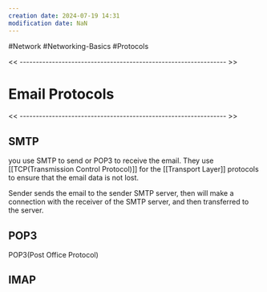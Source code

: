 ```yaml
---
creation date: 2024-07-19 14:31
modification date: NaN
---
```

#Network #Networking-Basics #Protocols

<< ---------------------------------------------------------------- >>

# Email Protocols

<< ---------------------------------------------------------------- >>

## SMTP
you use SMTP to send or POP3 to receive the email. They use [[TCP(Transmission Control Protocol)]] for the [[Transport Layer]] protocols to ensure that the email data is not lost. 

Sender sends the email to the sender SMTP server, then will make a connection with the receiver of the SMTP server, and then transferred to the server.

## POP3
POP3(Post Office Protocol)

## IMAP


